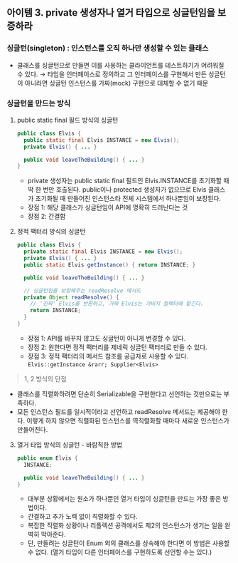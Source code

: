 ## 아이템 3. private 생성자나 열거 타입으로 싱글턴임을 보증하라

### 싱글턴(singleton) : 인스턴스를 오직 하나만 생성할 수 있는 클래스
- 클래스를 싱글턴으로 만들면 이를 사용하는 클라이언트를 테스트하기가 어려워질 수 있다.
  &rarr; 타입을 인터페이스로 정의하고 그 인터페이스를 구현해서 만든 싱글턴이 아니라면 싱글턴 인스턴스를 가짜(mock) 구현으로 대체할 수 없기 때문

### 싱글턴을 만드는 방식
1. public static final 필드 방식의 싱글턴
   ```java
   public class Elvis {
     public static final Elvis INSTANCE = new Elvis();
     private Elvis() { ... }

     public void leaveTheBuilding() { ... }
   }
   ```
   - private 생성자는 public static final 필드인 Elvis.INSTANCE를 초기화할 때 딱 한 번만 호출된다. public이나 protected 생성자가 없으므로 Elvis 클래스가 초기화될 때 만들어진 인스턴스타 전체 시스템에서 하나뿐임이 보장된다.
   - 장점 1: 해당 클래스가 싱글턴임이 API에 명확히 드러난다는 것
   - 장점 2: 간결함

2. 정적 팩터리 방식의 싱글턴
   ```java
   public class Elvis {
     private static final Elvis INSTANCE = new Elvis();
     private Elvis() { ... }
     public static Elvis getInstance() { return INSTANCE; }

     public void leaveTheBuilding() { ... }

     // 싱글턴임을 보장해주는 readResolve 메서드
     private Object readResolve() {
       // '진짜' Elvis를 반환하고, 가짜 Elvis는 가비지 컬렉터에 맡긴다.
       return INSTANCE;
     }
   }   
   ```
   - 장점 1: API를 바꾸지 않고도 싱글턴이 아니게 변경할 수 있다.
   - 장점 2: 원한다면 정적 팩터리를 제네릭 싱글턴 팩터리로 만들 수 있다.
   - 장점 3: 정적 팩터리의 메서드 참조를 공급자로 사용할 수 있다.
     ` Elvis::getInstance &rarr; Supplier<Elvis> `

  > 1, 2 방식의 단점
  * 클래스를 직렬화하려면 단순히 Serializable을 구현한다고 선언하는 것만으로는 부족하다.
  * 모든 인스턴스 필드를 일시적이라고 선언하고 readResolve 메서드는 제공해야 한다. 이렇게 하지 않으면 직렬화된 인스턴스를 역직렬화할 때마다 새로운 인스턴스가 만들어진다.

3. 열거 타입 방식의 싱글턴 - 바람직한 방법
   ```java
   public enum Elvis {
     INSTANCE;

     public void leaveTheBuilding() { ... }
   }
   ```
   - 대부분 상황에서는 원소가 하나뿐인 열거 타입이 싱글턴을 만드는 가장 좋은 방법이다.
   - 간결하고 추가 노력 없이 직렬화할 수 있다.
   - 복잡한 직렬화 상황이나 리플렉션 공격에서도 제2의 인스턴스가 생기는 일을 완벽히 막아준다.
   - 단, 만들려는 싱글턴이 Enum 외의 클래스를 상속해야 한다면 이 방법은 사용할 수 없다. (열거 타입이 다른 인터페이스를 구현하도록 선언할 수는 있다.)
   
